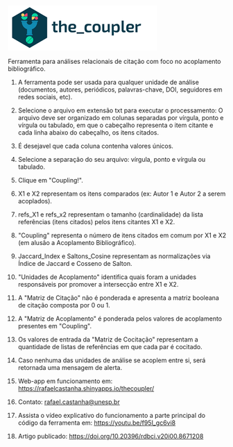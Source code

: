 ![alt text](https://raw.githubusercontent.com/rafaelcastanha/The-Coupler-Shiny-App/main/coupler_git.bmp)

Ferramenta para análises relacionais de citação com foco no acoplamento bibliográfico.

1) A ferramenta pode ser usada para qualquer unidade de análise (documentos, autores, periódicos, palavras-chave, DOI, seguidores em redes sociais, etc).
2) Selecione o arquivo em extensão txt para executar o processamento: O arquivo deve ser organizado em colunas separadas por vírgula, ponto e vírgula ou tabulado, em que o cabeçalho representa o item citante e cada linha abaixo do cabeçalho, os itens citados.
3) É desejavel que cada coluna contenha valores únicos.
4) Selecione a separação do seu arquivo: vírgula, ponto e vírgula ou tabulado.
5) Clique em "Coupling!".
6) X1 e X2 representam os itens comparados (ex: Autor 1 e Autor 2 a serem acoplados).
7) refs_X1 e refs_x2 representam o tamanho (cardinalidade) da lista referências (itens citados) pelos itens citantes X1 e X2.
8) "Coupling" representa o número de itens citados em comum por X1 e X2 (em alusão a Acoplamento Bibliográfico).
9) Jaccard_Index e Saltons_Cosine representam as normalizações via Índice de Jaccard e Cosseno de Salton.
10) "Unidades de Acoplamento" identifica quais foram a unidades responsáveis por promover a intersecção entre X1 e X2.
11) A "Matriz de Citação" não é ponderada e apresenta a matriz booleana de citação composta por 0 ou 1.
12) A "Matriz de Acoplamento" é ponderada pelos valores de acoplamento presentes em "Coupling".
13) Os valores de entrada da "Matriz de Cocitação" representam a quantidade de listas de referências em que cada par é cocitado.
14) Caso nenhuma das unidades de análise se acoplem entre si, será retornada uma mensagem de alerta.
14) Web-app em funcionamento em: https://rafaelcastanha.shinyapps.io/thecoupler/

15) Contato: rafael.castanha@unesp.br

16) Assista o vídeo explicativo do funcionamento a parte principal do código da ferramenta em: https://youtu.be/f95I_gc6vi8

17) Artigo publicado: https://doi.org/10.20396/rdbci.v20i00.8671208

